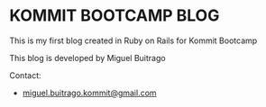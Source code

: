 # KOMMIT BOOTCAMP BLOG

This is my first blog created in Ruby on Rails for Kommit Bootcamp

This blog is developed by Miguel Buitrago

Contact:

* miguel.buitrago.kommit@gmail.com


